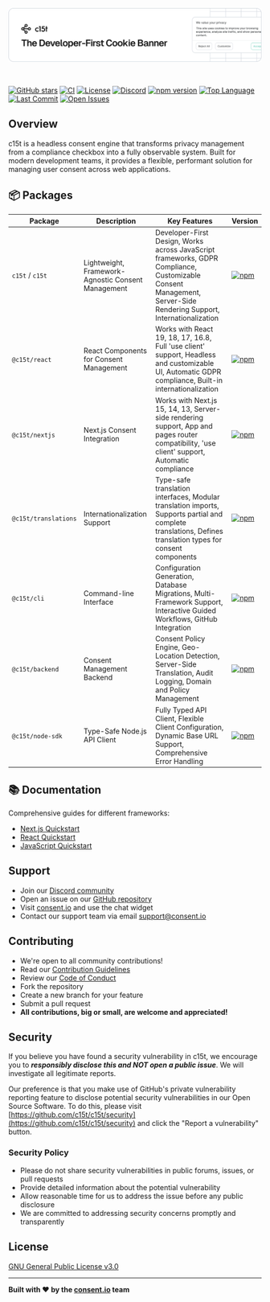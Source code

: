 <p align="center">
  <a href="https://c15t.com?utm_source=github&utm_medium=repo_homepage" target="_blank" rel="noopener noreferrer">
    <picture>
      <source media="(prefers-color-scheme: dark)" srcset="docs/assets/c15t-banner-readme-dark.svg" type="image/svg+xml">
      <img src="docs/assets/c15t-banner-readme-light.svg" alt="c15t Banner" type="image/svg+xml">
    </picture>
  </a>
</p>

&nbsp;

[![GitHub stars](https://img.shields.io/github/stars/c15t/c15t?style=flat-square)](https://github.com/c15t/c15t)
[![CI](https://img.shields.io/github/actions/workflow/status/c15t/c15t/ci.yml?style=flat-square)](https://github.com/c15t/c15t/actions/workflows/ci.yml)
[![License](https://img.shields.io/badge/licence-GPL--3.0-blue.svg?style=flat-square)](https://github.com/c15t/c15t/blob/main/LICENSE.md)
[![Discord](https://img.shields.io/discord/1312171102268690493?style=flat-square)](https://c15t.com/discord)
[![npm version](https://img.shields.io/npm/v/c15t?style=flat-square)](https://www.npmjs.com/package/c15t)
[![Top Language](https://img.shields.io/github/languages/top/c15t/c15t?style=flat-square)](https://github.com/c15t/c15t)
[![Last Commit](https://img.shields.io/github/last-commit/c15t/c15t?style=flat-square)](https://github.com/c15t/c15t/commits/main)
[![Open Issues](https://img.shields.io/github/issues/c15t/c15t?style=flat-square)](https://github.com/c15t/c15t/issues)

## Overview

c15t is a headless consent engine that transforms privacy management from a compliance checkbox into a fully observable system. Built for modern development teams, it provides a flexible, performant solution for managing user consent across web applications.

## 📦 Packages

| Package | Description | Key Features | Version |
|---------|-------------|--------------|---------|
| `c15t` / `c15t` | Lightweight, Framework-Agnostic Consent Management | Developer-First Design, Works across JavaScript frameworks, GDPR Compliance, Customizable Consent Management, Server-Side Rendering Support, Internationalization | [![npm](https://img.shields.io/npm/v/c15t?style=flat-square)](https://www.npmjs.com/package/c15t) |
| `@c15t/react` | React Components for Consent Management | Works with React 19, 18, 17, 16.8, Full 'use client' support, Headless and customizable UI, Automatic GDPR compliance, Built-in internationalization | [![npm](https://img.shields.io/npm/v/@c15t/react?style=flat-square)](https://www.npmjs.com/package/@c15t/react) |
| `@c15t/nextjs` | Next.js Consent Integration | Works with Next.js 15, 14, 13, Server-side rendering support, App and pages router compatibility, 'use client' support, Automatic compliance | [![npm](https://img.shields.io/npm/v/@c15t/nextjs?style=flat-square)](https://www.npmjs.com/package/@c15t/nextjs) |
| `@c15t/translations` | Internationalization Support | Type-safe translation interfaces, Modular translation imports, Supports partial and complete translations, Defines translation types for consent components | [![npm](https://img.shields.io/npm/v/@c15t/translations?style=flat-square)](https://www.npmjs.com/package/@c15t/translations) |
| `@c15t/cli` | Command-line Interface | Configuration Generation, Database Migrations, Multi-Framework Support, Interactive Guided Workflows, GitHub Integration | [![npm](https://img.shields.io/npm/v/@c15t/cli?style=flat-square)](https://www.npmjs.com/package/@c15t/cli) |
| `@c15t/backend` | Consent Management Backend | Consent Policy Engine, Geo-Location Detection, Server-Side Translation, Audit Logging, Domain and Policy Management | [![npm](https://img.shields.io/npm/v/@c15t/backend?style=flat-square)](https://www.npmjs.com/package/@c15t/backend) |
| `@c15t/node-sdk` | Type-Safe Node.js API Client | Fully Typed API Client, Flexible Client Configuration, Dynamic Base URL Support, Comprehensive Error Handling | [![npm](https://img.shields.io/npm/v/@c15t/node-sdk?style=flat-square)](https://www.npmjs.com/package/@c15t/node-sdk) |

## 📚 Documentation

Comprehensive guides for different frameworks:

- [Next.js Quickstart](/docs/frameworks/next/quickstart)
- [React Quickstart](/docs/frameworks/react/quickstart)
- [JavaScript Quickstart](/docs/frameworks/javascript/quickstart)

## Support

- Join our [Discord community](https://c15t.com/discord)
- Open an issue on our [GitHub repository](https://github.com/c15t/c15t/issues)
- Visit [consent.io](https://consent.io) and use the chat widget
- Contact our support team via email [support@consent.io](mailto:support@consent.io)

## Contributing

- We're open to all community contributions!
- Read our [Contribution Guidelines](https://c15t.com/docs/oss/contributing)
- Review our [Code of Conduct](https://c15t.com/docs/oss/code-of-conduct)
- Fork the repository
- Create a new branch for your feature
- Submit a pull request
- **All contributions, big or small, are welcome and appreciated!**

## Security

If you believe you have found a security vulnerability in c15t, we encourage you to **_responsibly disclose this and NOT open a public issue_**. We will investigate all legitimate reports.

Our preference is that you make use of GitHub's private vulnerability reporting feature to disclose potential security vulnerabilities in our Open Source Software. To do this, please visit [https://github.com/c15t/c15t/security](https://github.com/c15t/c15t/security) and click the "Report a vulnerability" button.

### Security Policy

- Please do not share security vulnerabilities in public forums, issues, or pull requests
- Provide detailed information about the potential vulnerability
- Allow reasonable time for us to address the issue before any public disclosure
- We are committed to addressing security concerns promptly and transparently

## License

[GNU General Public License v3.0](https://github.com/c15t/c15t/blob/main/LICENSE.md)


---

**Built with ❤️ by the [consent.io](https://www.consent.io?utm_source=github&utm_medium=repo_homepage) team**
